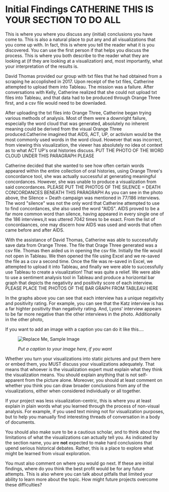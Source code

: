 # Initial Findings CATHERINE THIS IS YOUR SECTION TO DO ALL 

This is where you where you discuss any (initial) conclusions you have come to. This is also a natural place to put any and all visualizations that you come up with. In fact, this is where you tell the reader what it is you discovered. You can use the first person if that helps you discuss the process. This is where you both describe to the reader what they are looking at (if they are looking at a visualization) and, most importantly, what your interpretation of the results is.

David Thomas provided our group with txt files that he had obtained from a scraping he accoplished in 2017. Upon receipt of the txt files, Catherine attempted to upload them into Tableau. The mission was a failure. After conversations with Kelly, Catherine realized that she could not upload txt files into Tableau, and that data had to be produced through Orange Three first, and a csv file would need to be downladed. 

 After uploading the txt files into Orange Three, Catherine began trying various methods of analysis. Most of them were a downright failure, especially the word cloud that was generated, absolutely no inherent meaning could be derived from the visual Orange Three produced.Catherine imagined that AIDS, ACT, UP, or activism would be the most commonly used words in the word cloud. However that was incorrect, from viewing this visualization, the viewer has absolutely no idea ot context as to what ACT UP's oral histories discuss.   PUT THE PHOTO OF THE WORD CLOUD UNDER THIS PARAGRAPH PLEASE

Catherine decided that she wanted to see how often certain words appeared within the entire collection of oral histories, using Orange Three's concordance tool, she was actually successful at generating meaningful concordances. However, she was unable to produce a visualization from said concordances. PLEASE PUT THE PHOTOS OF THE SILENCE = DEATH CONCORDANCES BENEATH THIS PARAGRAPH
As you can see in the photo above, the Silence = Death campaign was mentioned in 77/186 interviews. The word "silence" was not the only word that Catherine attempted to use to find concordances, she also used the word "AIDS". AIDS proved to be a far more common word than silence, having appeared in every single one of the 186 interviews,it was uttered 7042 times to be exact. From the list of concordaances, one may discern how AIDS was used and words that often came before and after AIDS. 

With the assistance of David Thomas, Catherine was able to successfully save data from Orange Three. The file that Orage Three generated was a csv file. Thomas then aided us in opening the csv file. Initially the file would not open in Tableau. We then opened the file using Excel and we re-saved the file as a csv a second time. Once the file was re-saved in Excel, we attempted to upload it into Tableau, and finally we were able to successfully use Tableau to create a visualization! That was quite a relief. 
We were able to use a sentiment analysis tool in Tableau and produce a horizontal bar graph that depicts the negativity and positivity score of each interview. PLEASE PLACE THE PHOTOS OF THE BAR GRAPH FROM TABLEAU HERE

In the graphs above you can see that each interview has a unique negativity and positivity rating. For example, you can see that the Katz interview is has a far highter positivity than negativity rating. And, Lyons' interview appears to be far more negative than the other interviews in the photo. Additionally in the other photo, 

If you want to add an image with a caption you can do it like this....

<figure>

![Replace Me, Sample Image](imgs/caesarian_code.png)

<figcaption>

*Put a caption to your image here, if you want*

</figcaption>

</figure>

Whether you turn your visualizations into static pictures and put them here or embed them, you MUST discuss your visualizations adequately. That means that whoever is the visualization expert must explain what they think the visualization means. You should explain anything that is not self-apparent from the picture alone. Moreover, you should at least comment on whether you think you can draw broader conclusions from any of the visualizations, either when considered individually or all together.

If your project was less visualization-centric, this is where you at least explain in plain words what you learned through the process of non-visual analysis. For example, if you used text mining not for visualization purposes, but to help you manually find interesting threads of conversation in a body of documents.

You should also make sure to be a cautious scholar, and to think about the limitations of what the visualizations can actually tell you. As indicated by the section name, you are **not** expected to make hard conclusions that upend serious historical debates. Rather, this is a place to explore what might be learned from visual exploration.

You must also comment on where you would go next. If these are initial findings, where do you think the best profit would be for any future attempts. This is also where you can talk about pitfalls that limited your ability to learn more about the topic. How might future projects overcome these difficulties?
